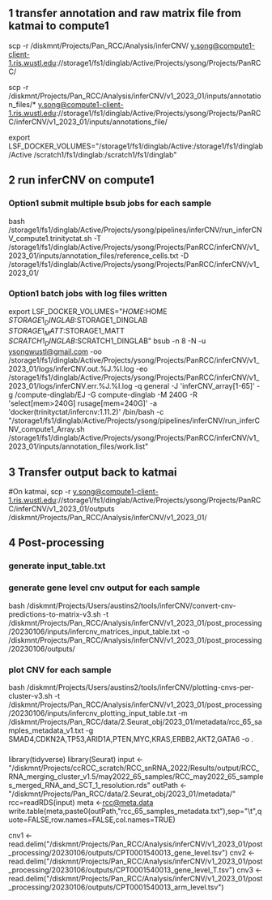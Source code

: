 ## 1 transfer annotation and raw matrix file from katmai to compute1
scp -r /diskmnt/Projects/Pan_RCC/Analysis/inferCNV/ y.song@compute1-client-1.ris.wustl.edu://storage1/fs1/dinglab/Active/Projects/ysong/Projects/PanRCC/

scp -r /diskmnt/Projects/Pan_RCC/Analysis/inferCNV/v1_2023_01/inputs/annotation_files/* y.song@compute1-client-1.ris.wustl.edu://storage1/fs1/dinglab/Active/Projects/ysong/Projects/PanRCC/inferCNV/v1_2023_01/inputs/annotations_file/


export LSF_DOCKER_VOLUMES="/storage1/fs1/dinglab/Active:/storage1/fs1/dinglab/Active /scratch1/fs1/dinglab:/scratch1/fs1/dinglab"

## 2 run inferCNV on compute1

### Option1 submit multiple bsub jobs for each sample
bash /storage1/fs1/dinglab/Active/Projects/ysong/pipelines/inferCNV/run_inferCNV_compute1.trinityctat.sh -T /storage1/fs1/dinglab/Active/Projects/ysong/Projects/PanRCC/inferCNV/v1_2023_01/inputs/annotation_files/reference_cells.txt -D /storage1/fs1/dinglab/Active/Projects/ysong/Projects/PanRCC/inferCNV/v1_2023_01/

### Option1  batch jobs with log files written

export LSF_DOCKER_VOLUMES="$HOME:$HOME $STORAGE1_DINGLAB:$STORAGE1_DINGLAB $STORAGE1_MATT:$STORAGE1_MATT $SCRATCH1_DINGLAB:$SCRATCH1_DINGLAB"
bsub -n 8 -N -u ysongwustl@gmail.com -oo /storage1/fs1/dinglab/Active/Projects/ysong/Projects/PanRCC/inferCNV/v1_2023_01/logs/inferCNV.out.%J.%I.log -eo /storage1/fs1/dinglab/Active/Projects/ysong/Projects/PanRCC/inferCNV/v1_2023_01/logs/inferCNV.err.%J.%I.log -q general -J 'inferCNV_array[1-65]' -g /compute-dinglab/EJ -G compute-dinglab -M 240G -R 'select[mem>240G] rusage[mem=240G]' -a 'docker(trinityctat/infercnv:1.11.2)' /bin/bash -c "/storage1/fs1/dinglab/Active/Projects/ysong/pipelines/inferCNV/run_inferCNV_compute1_Array.sh /storage1/fs1/dinglab/Active/Projects/ysong/Projects/PanRCC/inferCNV/v1_2023_01/inputs/annotation_files/work.list"

## 3 Transfer output back to katmai

#On katmai,
scp -r y.song@compute1-client-1.ris.wustl.edu://storage1/fs1/dinglab/Active/Projects/ysong/Projects/PanRCC/inferCNV/v1_2023_01/outputs /diskmnt/Projects/Pan_RCC/Analysis/inferCNV/v1_2023_01/

## 4 Post-processing

### generate input_table.txt



### generate gene level cnv output for each sample
bash /diskmnt/Projects/Users/austins2/tools/inferCNV/convert-cnv-predictions-to-matrix-v3.sh -t /diskmnt/Projects/Pan_RCC/Analysis/inferCNV/v1_2023_01/post_processing/20230106/inputs/infercnv_matrices_input_table.txt -o /diskmnt/Projects/Pan_RCC/Analysis/inferCNV/v1_2023_01/post_processing/20230106/outputs/

### plot CNV for each sample
bash /diskmnt/Projects/Users/austins2/tools/inferCNV/plotting-cnvs-per-cluster-v3.sh -t /diskmnt/Projects/Pan_RCC/Analysis/inferCNV/v1_2023_01/post_processing/20230106/inputs/infercnv_plotting_input_table.txt -m /diskmnt/Projects/Pan_RCC/data/2.Seurat_obj/2023_01/metadata/rcc_65_samples_metadata_v1.txt -g SMAD4,CDKN2A,TP53,ARID1A,PTEN,MYC,KRAS,ERBB2,AKT2,GATA6 -o .

###
library(tidyverse)
library(Seurat)
input <-"/diskmnt/Projects/ccRCC_scratch/RCC_snRNA_2022/Results/output/RCC_RNA_merging_cluster_v1.5/may2022_65_samples/RCC_may2022_65_samples_merged_RNA_and_SCT_1_resolution.rds"
outPath <-"/diskmnt/Projects/Pan_RCC/data/2.Seurat_obj/2023_01/metadata/"
rcc=readRDS(input)
meta <-rcc@meta.data
write.table(meta,paste0(outPath,"rcc_65_samples_metadata.txt"),sep="\t",quote=FALSE,row.names=FALSE,col.names=TRUE)

cnv1 <-read.delim("/diskmnt/Projects/Pan_RCC/Analysis/inferCNV/v1_2023_01/post_processing/20230106/outputs/CPT0001540013_gene_level.tsv")
cnv2 <-read.delim("/diskmnt/Projects/Pan_RCC/Analysis/inferCNV/v1_2023_01/post_processing/20230106/outputs/CPT0001540013_gene_level_T.tsv")
cnv3 <-read.delim("/diskmnt/Projects/Pan_RCC/Analysis/inferCNV/v1_2023_01/post_processing/20230106/outputs/CPT0001540013_arm_level.tsv")


